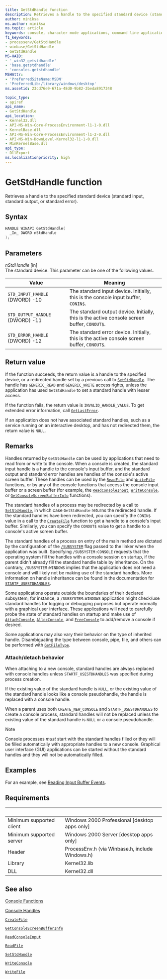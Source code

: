 ```yaml
---
title: GetStdHandle function
description: Retrieves a handle to the specified standard device (standard input, standard output, or standard error).
author: miniksa
ms.author: miniksa
ms.topic: article
keywords: console, character mode applications, command line applications, terminal applications, console api
f1_keywords:
- processenv/GetStdHandle
- winbase/GetStdHandle
- GetStdHandle
MS-HAID:
- '_win32_getstdhandle'
- 'base.getstdhandle'
- 'consoles.getstdhandle'
MSHAttr:
- 'PreferredSiteName:MSDN'
- 'PreferredLib:/library/windows/desktop'
ms.assetid: 23cd76e9-671a-48d0-9b82-2beda8917348

topic_type:
- apiref
api_name:
- GetStdHandle
api_location:
- Kernel32.dll
- API-MS-Win-Core-ProcessEnvironment-l1-1-0.dll
- KernelBase.dll
- API-MS-Win-Core-ProcessEnvironment-l1-2-0.dll
- API-MS-Win-DownLevel-Kernel32-l1-1-0.dll
- MinKernelBase.dll
api_type:
- DllExport
ms.localizationpriority: high
---
```


# GetStdHandle function

Retrieves a handle to the specified standard device (standard input, standard output, or standard error).

## Syntax

```C
HANDLE WINAPI GetStdHandle(
  _In_ DWORD nStdHandle
);
```

## Parameters

*nStdHandle* \[in\]  
The standard device. This parameter can be one of the following values.

| Value | Meaning |
|-|-|
| `STD_INPUT_HANDLE` (DWORD) -10 | The standard input device. Initially, this is the console input buffer, `CONIN$`. |
| `STD_OUTPUT_HANDLE` (DWORD) -11 | The standard output device. Initially, this is the active console screen buffer, `CONOUT$`. |
| `STD_ERROR_HANDLE` (DWORD) -12 | The standard error device. Initially, this is the active console screen buffer, `CONOUT$`. |

## Return value

If the function succeeds, the return value is a handle to the specified device, or a redirected handle set by a previous call to [`SetStdHandle`](setstdhandle.md). The handle has `GENERIC_READ` and `GENERIC_WRITE` access rights, unless the application has used `SetStdHandle` to set a standard handle with lesser access.

If the function fails, the return value is `INVALID_HANDLE_VALUE`. To get extended error information, call [`GetLastError`](https://msdn.microsoft.com/library/windows/desktop/ms679360).

If an application does not have associated standard handles, such as a service running on an interactive desktop, and has not redirected them, the return value is `NULL`.

## Remarks

Handles returned by `GetStdHandle` can be used by applications that need to read from or write to the console. When a console is created, the standard input handle is a handle to the console's input buffer, and the standard output and standard error handles are handles of the console's active screen buffer. These handles can be used by the [`ReadFile`](https://msdn.microsoft.com/library/windows/desktop/aa365467) and [`WriteFile`](https://msdn.microsoft.com/library/windows/desktop/aa365747) functions, or by any of the console functions that access the console input buffer or a screen buffer (for example, the [`ReadConsoleInput`](readconsoleinput.md), [`WriteConsole`](writeconsole.md), or [`GetConsoleScreenBufferInfo`](getconsolescreenbufferinfo.md) functions).

The standard handles of a process may be redirected by a call to [`SetStdHandle`](setstdhandle.md), in which case `GetStdHandle` returns the redirected handle. If the standard handles have been redirected, you can specify the `CONIN$` value in a call to the [`CreateFile`](https://msdn.microsoft.com/library/windows/desktop/aa363858) function to get a handle to a console's input buffer. Similarly, you can specify the `CONOUT$` value to get a handle to a console's active screen buffer.

The standard handles of a process on entry of the main method are dictated by the configuration of the [`/SUBSYSTEM`](https://docs.microsoft.com/cpp/build/reference/subsystem-specify-subsystem) flag passed to the linker when the application was built. Specifying `/SUBSYSTEM:CONSOLE` requests that the operating system fill the handles with a console session on startup, if the parent didn't already fill the standard handle table by inheritance. On the contrary, `/SUBSYSTEM:WINDOWS` implies that the application does not need a console and will likely not be making use of the standard handles. More information on handle inheritance can be found in the documentation for [`STARTF_USESTDHANDLES`](https://docs.microsoft.com/windows/win32/api/processthreadsapi/ns-processthreadsapi-startupinfoa).

Some applications operate outside the boundaries of their declared subsystem; for instance, a `/SUBSYSTEM:WINDOWS` application might check/use standard handles for logging or debugging purposes but operate normally with a graphical user interface. These applications will need to carefully probe the state of standard handles on startup and make use of [`AttachConsole`](attachconsole.md), [`AllocConsole`](allocconsole.md), and [`FreeConsole`](freeconsole.md) to add/remove a console if desired.

Some applications may also vary their behavior on the type of inherited handle. Disambiguating the type between console, pipe, file, and others can be performed with [`GetFileType`](https://docs.microsoft.com/windows/win32/api/fileapi/nf-fileapi-getfiletype).

### Attach/detach behavior

When attaching to a new console, standard handles are always replaced with console handles unless `STARTF_USESTDHANDLES` was specified during process creation.

If the existing value of the standard handle is `NULL`, or the existing value of the standard handle looks like a console pseudohandle, the handle is replaced with a console handle.

When a parent uses both `CREATE_NEW_CONSOLE` and `STARTF_USESTDHANDLES` to create a console process, standard handles will not be replaced unless the existing value of the standard handle is `NULL` or a console pseudohandle.

> [!NOTE]
>Console processes *must* start with the standard handles filled or they will be filled automatically with appropriate handles to a new console. Graphical user interface (GUI) applications can be started without the standard handles and they will not be automatically filled.

## Examples

For an example, see [Reading Input Buffer Events](reading-input-buffer-events.md).

## Requirements

| &nbsp; | &nbsp; |
|-|-|
| Minimum supported client | Windows 2000 Professional \[desktop apps only\] |
| Minimum supported server | Windows 2000 Server \[desktop apps only\] |
| Header | ProcessEnv.h (via Winbase.h, include Windows.h) |
| Library | Kernel32.lib |
| DLL | Kernel32.dll |

## See also

[Console Functions](console-functions.md)

[Console Handles](console-handles.md)

[`CreateFile`](https://msdn.microsoft.com/library/windows/desktop/aa363858)

[`GetConsoleScreenBufferInfo`](getconsolescreenbufferinfo.md)

[`ReadConsoleInput`](readconsoleinput.md)

[`ReadFile`](https://msdn.microsoft.com/library/windows/desktop/aa365467)

[`SetStdHandle`](setstdhandle.md)

[`WriteConsole`](writeconsole.md)

[`WriteFile`](https://msdn.microsoft.com/library/windows/desktop/aa365747)
